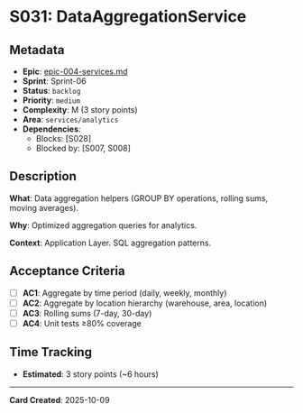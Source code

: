 # S031: DataAggregationService

## Metadata

- **Epic**: [epic-004-services.md](../../02_epics/epic-004-services.md)
- **Sprint**: Sprint-06
- **Status**: `backlog`
- **Priority**: `medium`
- **Complexity**: M (3 story points)
- **Area**: `services/analytics`
- **Dependencies**:
    - Blocks: [S028]
    - Blocked by: [S007, S008]

## Description

**What**: Data aggregation helpers (GROUP BY operations, rolling sums, moving averages).

**Why**: Optimized aggregation queries for analytics.

**Context**: Application Layer. SQL aggregation patterns.

## Acceptance Criteria

- [ ] **AC1**: Aggregate by time period (daily, weekly, monthly)
- [ ] **AC2**: Aggregate by location hierarchy (warehouse, area, location)
- [ ] **AC3**: Rolling sums (7-day, 30-day)
- [ ] **AC4**: Unit tests ≥80% coverage

## Time Tracking

- **Estimated**: 3 story points (~6 hours)

---
**Card Created**: 2025-10-09
